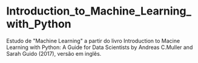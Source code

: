 # Introduction_to_Machine_Learning_with_Python
Estudo de "Machine Learning" a partir do livro Introduction to Macine Learning with Python: A Guide for Data Scientists by Andreas C.Muller and Sarah Guido (2017), versão em inglês.
